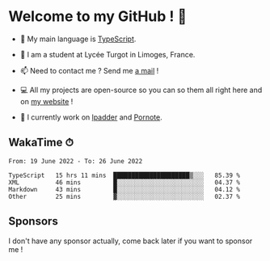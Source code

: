 # Welcome to my GitHub ! 🌃

- 🔭 My main language is [TypeScript](https://www.typescriptlang.org/).

- 🌱 I am a student at Lycée Turgot in Limoges, France.

- 📫 Need to contact me ? Send me <a href="mailto:mikkel@milescode.dev">a mail</a> !

- 💻 All my projects are open-source so you can so them all right here and on <a href="https://www.vexcited.ml">my website</a> !

- 👀 I currently work on [lpadder](https://github.com/Vexcited/lpadder) and [Pornote](https://github.com/Vexcited/Pornote).

## WakaTime ⏱

<!--START_SECTION:waka-->

```text
From: 19 June 2022 - To: 26 June 2022

TypeScript   15 hrs 11 mins  █████████████████████▒░░░   85.39 %
XML          46 mins         █░░░░░░░░░░░░░░░░░░░░░░░░   04.37 %
Markdown     43 mins         █░░░░░░░░░░░░░░░░░░░░░░░░   04.12 %
Other        25 mins         ▓░░░░░░░░░░░░░░░░░░░░░░░░   02.37 %
```

<!--END_SECTION:waka-->

## Sponsors

I don't have any sponsor actually, come back later if you want to sponsor me !
